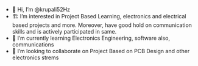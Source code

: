 - 👋 Hi, I’m @krupali52Hz
- 🏗️ I’m interested in Project Based Learning, electronics and electrical based projects and more.
     Moreover, have good hold on communication skills and is actively participated in same.
- 📝 I’m currently learning Electronics Engineering, software also, communications
- 📍 I’m looking to collaborate on Project Based on PCB Design and other electronics strems


<!---
krupali52Hz/krupali52Hz is a ✨ special ✨ repository because its `README.md` (this file) appears on your GitHub profile.
You can click the Preview link to take a look at your changes.
--->
